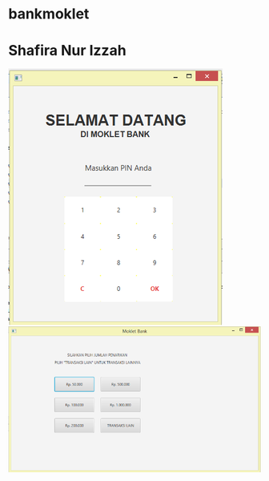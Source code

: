# bankmoklet
# Shafira Nur Izzah
![alt text](https://github.com/shafiranuur/bankmoklet/blob/master/hasil1.PNG)
![alt text](https://github.com/shafiranuur/bankmoklet/blob/master/hasil2.PNG)
